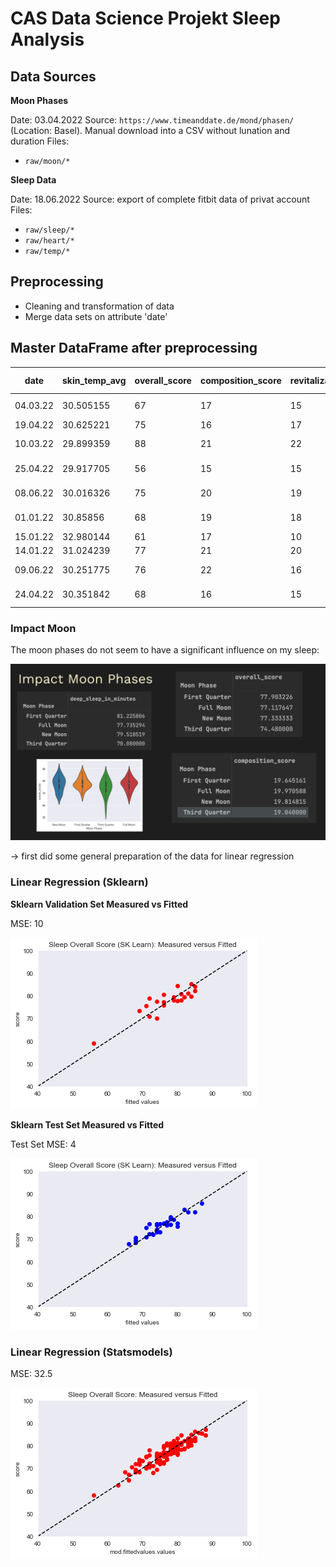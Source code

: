 # CAS Data Science Projekt Sleep Analysis

## Data Sources

**Moon Phases**

Date: 03.04.2022
Source: `https://www.timeanddate.de/mond/phasen/` (Location: Basel). Manual download into a CSV without lunation and duration
Files: 
- `raw/moon/*`

**Sleep Data**

Date: 18.06.2022
Source: export of complete fitbit data of privat account
Files: 
- `raw/sleep/*` 
- `raw/heart/*` 
- `raw/temp/*`


## Preprocessing
- Cleaning and transformation of data
- Merge data sets on attribute 'date'


## Master DataFrame after preprocessing
| date     | skin_temp_avg | overall_score | composition_score | revitalization_score | duration_score | deep_sleep_in_minutes | resting_heart_rate | restlessness | avg_bpm   | Moon Phase    |
|----------|---------------|---------------|-------------------|----------------------|----------------|-----------------------|--------------------|--------------|-----------|---------------|
| 04.03.22 | 30.505155     | 67            | 17                | 15                   | 35             | 66                    | 60                 | 0.073479     | 66.494309 | New Moon      |
| 19.04.22 | 30.625221     | 75            | 16                | 17                   | 42             | 62                    | 52                 | 0.071966     | 58.762171 |               |
| 10.03.22 | 29.899359     | 88            | 21                | 22                   | 45             | 126                   | 60                 | 0.054695     | 60.620142 | First Quarter |
| 25.04.22 | 29.917705     | 56            | 15                | 15                   | 26             | 23                    | 56                 | 0.100186     | 60.969515 | Third Quarter |
| 08.06.22 | 30.016326     | 75            | 20                | 19                   | 36             | 69                    | 55                 | 0.087816     | 59.398694 | First Quarter |
| 01.01.22 | 30.85856      | 68            | 19                | 18                   | 31             | 69                    | 60                 | 0.081197     | 58.885041 | New Moon      |
| 15.01.22 | 32.980144     | 61            | 17                | 10                   | 34             | 70                    | 57                 | 0.14459      | 66.889982 |               |
| 14.01.22 | 31.024239     | 77            | 21                | 20                   | 36             | 82                    | 59                 | 0.089701     | 64.67045  |               |
| 09.06.22 | 30.251775     | 76            | 22                | 16                   | 38             | 88                    | 54                 | 0.07064      | 53.8481   | First Quarter |
| 24.04.22 | 30.351842     | 68            | 16                | 15                   | 37             | 49                    | 54                 | 0.079038     | 68.521044 | Third Quarter |

### Impact Moon

The moon phases do not seem to have a significant influence on my sleep:

![moon](images/impact-moon.png)



-> first did some general preparation of the data for linear regression

### Linear Regression (Sklearn)


**Sklearn Validation Set Measured vs Fitted**

MSE: 10

![validation](images/sklearn_validation.png)


**Sklearn Test Set Measured vs Fitted**

Test Set MSE: 4

![test](images/sklearn_test.png)


### Linear Regression (Statsmodels)

MSE: 32.5

![statsmodels](images/statsmodels.png)



